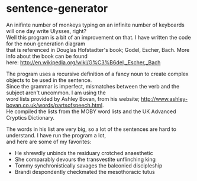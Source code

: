sentence-generator
==================

An inifinte number of monkeys typing on an infinite number of keyboards will one day write Ulysses, right?  
Well this program is a bit of an improvement on that. I have written the code for the noun generation diagram  
that is referenced in Douglas Hofstadter's book; Godel, Escher, Bach. More info about the book can be found  
here: http://en.wikipedia.org/wiki/G%C3%B6del,_Escher,_Bach  

The program uses a recursive definition of a fancy noun to create complex objects to be used in the sentence.  
Since the grammar is imperfect, mismatches between the verb and the subject aren't uncommon. I am using the  
word lists provided by Ashley Bovan, from his website; http://www.ashley-bovan.co.uk/words/partsofspeech.html.  
He compiled the lists from the MOBY word lists and the UK Advanced Cryptics Dictionary.

The words in his list are very big, so a lot of the sentences are hard to understand. I have run the program a lot,  
and here are some of my favorites:

  - He shrewdly unbinds the residuary crotched anaesthetic
  - She comparably devours the transvestite unflinching king
  - Tommy synchronistically savages the balconied discipleship
  - Brandi despondently checkmated the mesothoracic tutus
  
